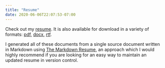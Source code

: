 ```yaml
---
title: "Resume"
date: 2020-06-06T22:07:53-07:00
---
```


Check out my [resume](./resume.html). It is also available for download in a variety of formats: [pdf](./resume.pdf), [docx](./resume.docx), [rtf](./resume.rtf).

I generated all of these documents from a single source document written in Markdown using [The Markdown Resume](https://github.com/jordancrane/pandoc_resume), an approach which I would highly recommend if you are looking for an easy way to maintain an updated resume in version control.

